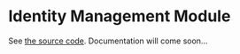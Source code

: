 # Identity Management Module

See [the source code](https://github.com/abpframework/abp/tree/dev/modules/identity). Documentation will come soon...


